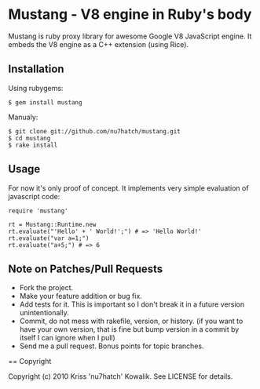 # Mustang - V8 engine in Ruby's body

Mustang is ruby proxy library for awesome Google V8 JavaScript engine. 
It embeds the V8 engine as a C++ extension (using Rice).

## Installation

Using rubygems:

    $ gem install mustang

Manualy:

    $ git clone git://github.com/nu7hatch/mustang.git
    $ cd mustang
    $ rake install

## Usage

For now it's only proof of concept. It implements very simple evaluation of javascript code:

    require 'mustang'
    
    rt = Mustang::Runtime.new
    rt.evaluate("'Hello' + ' World!';") # => 'Hello World!'
    rt.evaluate("var a=1;")
    rt.evaluate("a+5;") # => 6

## Note on Patches/Pull Requests
 
* Fork the project.
* Make your feature addition or bug fix.
* Add tests for it. This is important so I don't break it in a
  future version unintentionally.
* Commit, do not mess with rakefile, version, or history.
  (if you want to have your own version, that is fine but bump version in a commit by itself I can ignore when I pull)
* Send me a pull request. Bonus points for topic branches.

== Copyright

Copyright (c) 2010 Kriss 'nu7hatch' Kowalik. See LICENSE for details.
